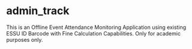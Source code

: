 # admin_track
This is an Offline Event Attendance Monitoring Application using existing ESSU ID Barcode with Fine Calculation Capabilities.
Only for academic purposes only.
